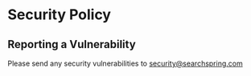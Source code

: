 # Security Policy

## Reporting a Vulnerability

Please send any security vulnerabilities to security@searchspring.com
